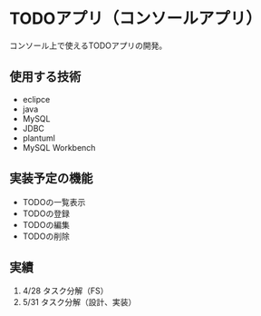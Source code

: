 # TODOアプリ（コンソールアプリ）
コンソール上で使えるTODOアプリの開発。

## 使用する技術
- eclipce
- java
- MySQL
- JDBC
- plantuml
- MySQL Workbench

## 実装予定の機能
- TODOの一覧表示
- TODOの登録
- TODOの編集
- TODOの削除

## 実績
1. 4/28 タスク分解（FS）
2. 5/31 タスク分解（設計、実装）
